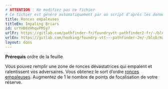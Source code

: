 ```yaml
---
# ATTENTION : Ne modifiez pas ce fichier
# Ce fichier est généré automatiquement par un script d'après les données du module Foundry VTT officiel et de sa traduction
title: Ronces empaleuses
titleEn: Impaling Briars
id: urYHB6VHhqvPMSy7
urlFr: https://gitlab.com/pathfinder-fr/foundryvtt-pathfinder2-fr/-/blob/master/data/feats/urYHB6VHhqvPMSy7.htm
urlEn: https://gitlab.com/hooking/foundry-vtt---pathfinder-2e/-/blob/master/packs/data/feats.db/impaling-briars.json
layout: dons
---
```

**Prérequis** ordre de la feuille

Vous pouvez remplir une zone de ronces dévastatrices qui empalent et ralentissent vos adversaires. Vous obtenez le sort d’ordre [ronces empaleuses](ronces-empaleuses.html). Augmentez de 1 le nombre de points de focalisation de votre réserve.
